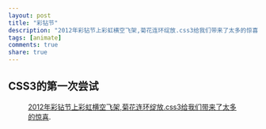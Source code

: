 ```yaml
---
layout: post
title: "彩钻节"
description: "2012年彩钻节上彩虹横空飞架,菊花连环绽放.css3给我们带来了太多的惊喜"
tags: [animate]
comments: true
share: true
---
```


## CSS3的第一次尝试
<figure>
    <a href="http://www.paipai.com/caizuanjie.shtml"><img src="{{ site.url }}/img/caizuanjie.jpg" alt=""></a>
    <figcaption><a href="http://www.paipai.com/caizuanjie.shtml" title="2012年彩钻节上彩虹横空飞架,菊花连环绽放.css3给我们带来了太多的惊喜">2012年彩钻节上彩虹横空飞架,菊花连环绽放.css3给我们带来了太多的惊喜</a>.</figcaption>
</figure>
